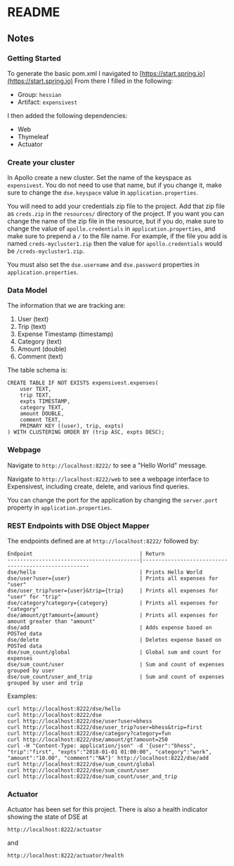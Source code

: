 # README


## Notes
### Getting Started
To generate the basic pom.xml I navigated to [https://start.spring.io](https://start.spring.io)
From there I filled in the following:
* Group: `hessian`
* Artifact: `expensivest`

I then added the following dependencies:
* Web
* Thymeleaf
* Actuator

### Create your cluster
In Apollo create a new cluster.  Set the name of the keyspace as `expensivest`.  You do not need to use
that name, but if you change it, make sure to change the `dse.keyspace` value in `application.properties`.

You will need to add your credentials zip file to the project.  Add that
zip file as `creds.zip` in the `resources/` directory of the project.  If you 
want you can change the name of the zip file in the resource, but if you do, make
sure to change the value of `apollo.credentials` in `application.properties`, and make
sure to prepend a `/` to the file name.  For example, if the file you add is named
`creds-mycluster1.zip` then the value for `apollo.credentials` would be `/creds-mycluster1.zip`.

You must also set the `dse.username` and `dse.password` properties
in `application.properties`.

### Data Model
The information that we are tracking are:
1. User (text)
2. Trip (text)
3. Expense Timestamp (timestamp)
4. Category (text)
5. Amount (double)
6. Comment (text)

The table schema is:
```
CREATE TABLE IF NOT EXISTS expensivest.expenses(
    user TEXT,
    trip TEXT,
    expts TIMESTAMP,
    category TEXT,
    amount DOUBLE,
    comment TEXT,
    PRIMARY KEY ((user), trip, expts)
) WITH CLUSTERING ORDER BY (trip ASC, expts DESC);
```

### Webpage
Navigate to `http://localhost:8222/` to see a "Hello World" message.

Navigate to `http://localhost:8222/web` to see a webpage interface to
Expensivest, including create, delete, and various find queries.

You can change the port for the application by changing the `server.port` property
in `application.properties`.

### REST Endpoints with DSE Object Mapper
The endpoints defined are at `http://localhost:8222/` followed by:
```
Endpoint                                  | Return
------------------------------------------|-----------------------------------------------------
dse/hello                                 | Prints Hello World
dse/user?user={user}                      | Prints all expenses for "user"
dse/user_trip?user={user}&trip={trip}     | Prints all expenses for "user" for "trip"
dse/category?category={category}          | Prints all expenses for "category"
dse/amount/gt?amount={amount}             | Prints all expenses for amount greater than "amount"
dse/add                                   | Adds expense based on POSTed data
dse/delete                                | Deletes expense based on POSTed data
dse/sum_count/global                      | Global sum and count for expenses
dse/sum_count/user                        | Sum and count of expenses grouped by user
dse/sum_count/user_and_trip               | Sum and count of expenses grouped by user and trip
```

Examples:
```
curl http://localhost:8222/dse/hello
curl http://localhost:8222/dse
curl http://localhost:8222/dse/user?user=bhess
curl http://localhost:8222/dse/user_trip?user=bhess&trip=first
curl http://localhost:8222/dse/category?category=fun
curl http://localhost:8222/dse/amount/gt?amount=250
curl -H "Content-Type: application/json" -d '{user":"bhess", "trip":"first", "expts":"2018-01-01 01:00:00", "category":"work", "amount":"10.00", "comment":"NA"}' http://localhost:8222/dse/add
curl http://localhost:8222/dse/sum_count/global
curl http://localhost:8222/dse/sum_count/user
curl http://localhost:8222/dse/sum_count/user_and_trip
```

### Actuator
Actuator has been set for this project.  There is also a health indicator
showing the state of DSE at
```
http://localhost:8222/actuator
```
and
```
http://localhost:8222/actuator/health
```
